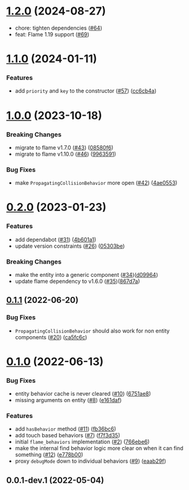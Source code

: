 # [1.2.0](https://github.com/VeryGoodOpenSource/flame_behaviors/compare/flame_behaviors-v1.1.0...flame_behaviors-v1.2.0) (2024-08-27)

- chore: tighten dependencies ([#64](https://github.com/VeryGoodOpenSource/flame_behaviors/pull/64))
- feat: Flame 1.19 support ([#69](https://github.com/VeryGoodOpenSource/flame_behaviors/pull/69))

# [1.1.0](https://github.com/VeryGoodOpenSource/flame_behaviors/compare/flame_behaviors-v1.0.0...flame_behaviors-v1.1.0) (2024-01-11)

### Features

- add `priority` and `key` to the constructor ([#57](https://github.com/VeryGoodOpenSource/flame_behaviors/pull/57)) ([cc6cb4a](https://github.com/VeryGoodOpenSource/flame_behaviors/commit/cc6cb4a635109a74d5002d7e16d0e5b3d7e0dce6))

# [1.0.0](https://github.com/VeryGoodOpenSource/flame_behaviors/compare/v0.2.0...flame_behaviors-1.0.0) (2023-10-18)

### Breaking Changes

- migrate to flame v1.7.0 ([#43](https://github.com/VeryGoodOpenSource/flame_behaviors/pull/43)) ([08580f6](https://github.com/VeryGoodOpenSource/flame_behaviors/commit/08580f656abb12f38c1b16913c9cf5397e2b95a8))
- migrate to flame v1.10.0 ([#46](https://github.com/VeryGoodOpenSource/flame_behaviors/pull/46)) ([9963591](https://github.com/VeryGoodOpenSource/flame_behaviors/commit/9963591d4c0cc1da389ba8446740f8747549b775))

### Bug Fixes

- make `PropagatingCollisionBehavior` more open ([#42](https://github.com/VeryGoodOpenSource/flame_behaviors/pull/42)) ([4ae0553](https://github.com/VeryGoodOpenSource/flame_behaviors/commit/4ae05534458ec7b66caf04e87afc5e8c25fba9ae))

# [0.2.0](https://github.com/VeryGoodOpenSource/flame_behaviors/compare/v0.1.1...v0.2.0) (2023-01-23)

### Features

- add dependabot ([#31](https://github.com/VeryGoodOpenSource/flame_behaviors/issues/31)) ([4b601a1](https://github.com/VeryGoodOpenSource/flame_behaviors/commit/4b601a1ff3a516e36ae850857f5c5e5a9de7303f))
- update version constraints ([#26](https://github.com/VeryGoodOpenSource/flame_behaviors/issues/26)) ([05303be](https://github.com/VeryGoodOpenSource/flame_behaviors/commit/05303beeae80df6055f3b3fc8f5630f2643d40fe))

### Breaking Changes
- make the entity into a generic component ([#34](https://github.com/VeryGoodOpenSource/flame_behaviors/pull/34))([d09964](https://github.com/VeryGoodOpenSource/flame_behaviors/commit/d0996471370a0764331da82433a874a1edecba20))
- update flame dependency to v1.6.0  ([#35](https://github.com/VeryGoodOpenSource/flame_behaviors/pull/35))([867d7a](https://github.com/VeryGoodOpenSource/flame_behaviors/commit/867d7a283980a643bd5c49eae4be147d4df3469e))

## [0.1.1](https://github.com/VeryGoodOpenSource/flame_behaviors/compare/v0.1.0...v0.1.1) (2022-06-20)

### Bug Fixes

- `PropagatingCollisionBehavior` should also work for non entity components ([#20](https://github.com/VeryGoodOpenSource/flame_behaviors/issues/20)) ([ca5fc6c](https://github.com/VeryGoodOpenSource/flame_behaviors/commit/ca5fc6c2862d58348a7b2a72814f58d370161982))

# [0.1.0](https://github.com/VeryGoodOpenSource/flame_behaviors/compare/v0.0.1-dev.1...v0.1.0) (2022-06-13)

### Bug Fixes

- entity behavior cache is never cleared ([#10](https://github.com/VeryGoodOpenSource/flame_behaviors/issues/10)) ([6751ae8](https://github.com/VeryGoodOpenSource/flame_behaviors/commit/6751ae85eefdc848dd8f4c6c221c3f5d49303aed))
- missing arguments on entity ([#8](https://github.com/VeryGoodOpenSource/flame_behaviors/issues/8)) ([e161daf](https://github.com/VeryGoodOpenSource/flame_behaviors/commit/e161daf360f49423355b4822ff4342bad00c6977))

### Features

- add `hasBehavior` method ([#11](https://github.com/VeryGoodOpenSource/flame_behaviors/issues/11)) ([fb36bc6](https://github.com/VeryGoodOpenSource/flame_behaviors/commit/fb36bc67c152d17fa98b56f88f42b1d86452c4ab))
- add touch based behaviors ([#7](https://github.com/VeryGoodOpenSource/flame_behaviors/issues/7)) ([f7f3d35](https://github.com/VeryGoodOpenSource/flame_behaviors/commit/f7f3d35cade614ca404dc84937777752dca3f5be))
- initial `flame_behaviors` implementation ([#2](https://github.com/VeryGoodOpenSource/flame_behaviors/issues/2)) ([766ebe6](https://github.com/VeryGoodOpenSource/flame_behaviors/commit/766ebe6f398cdb96e93425d86713760c0664075d))
- make the internal find behavior logic more clear on when it can find something ([#12](https://github.com/VeryGoodOpenSource/flame_behaviors/issues/12)) ([e778b00](https://github.com/VeryGoodOpenSource/flame_behaviors/commit/e778b00c06f0bdd3d973548458402e7a3fa051b1))
- proxy `debugMode` down to individual behaviors ([#9](https://github.com/VeryGoodOpenSource/flame_behaviors/issues/9)) ([eaab29f](https://github.com/VeryGoodOpenSource/flame_behaviors/commit/eaab29f3fd17412072e975bd11ebf2828adf548a))

## 0.0.1-dev.1 (2022-05-04)
